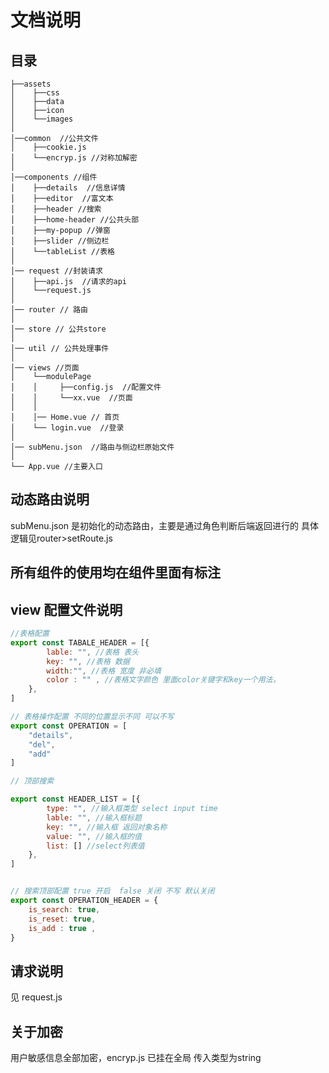 # 文档说明


## 目录


	├──assets
	│    ├──css
	│    ├──data
	│    ├──icon
	│    └──images
	│
	│──common  //公共文件
	│    ├──cookie.js
	│    └──encryp.js //对称加解密
	│
	│──components //组件
	│    ├──details  //信息详情
	│    ├──editor  //富文本
	│    ├──header //搜索
	│    ├──home-header //公共头部
	│    ├──my-popup //弹窗
	│    ├──slider //侧边栏
	│    └──tableList //表格
	│
	│── request //封装请求
	│    ├──api.js  //请求的api
	│    └──request.js
	│
	│── router // 路由
	│    
	│── store // 公共store
	│
	│── util // 公共处理事件
	│
	│── views //页面
	│    └──modulePage
	│    │     ├──config.js  //配置文件 
	│    │     └──xx.vue  //页面
	│    │ 
	│    │── Home.vue // 首页
	│    └── login.vue  //登录
	│
	│── subMenu.json  //路由与侧边栏原始文件
	│
	└── App.vue //主要入口

## 动态路由说明

subMenu.json 是初始化的动态路由，主要是通过角色判断后端返回进行的 具体逻辑见router>setRoute.js


## 所有组件的使用均在组件里面有标注


## view 配置文件说明
```JavaScript
//表格配置
export const TABALE_HEADER = [{
		lable: "", //表格 表头
		key: "", //表格 数据 
		width:"", //表格 宽度 非必填
		color : "" , //表格文字颜色 里面color关键字和key一个用法，
	},
]

// 表格操作配置 不同的位置显示不同 可以不写
export const OPERATION = [
	"details",
	"del",
	"add"
]

// 顶部搜索

export const HEADER_LIST = [{
		type: "", //输入框类型 select input time
		lable: "", //输入框标题
		key: "", //输入框 返回对象名称
		value: "", //输入框的值
		list: [] //select列表值
	},
]


// 搜索顶部配置 true 开启  false 关闭 不写 默认关闭
export const OPERATION_HEADER = {
	is_search: true, 
	is_reset: true,
	is_add : true , 
}


```

## 请求说明

见 request.js 


## 关于加密 

用户敏感信息全部加密，encryp.js 已挂在全局  传入类型为string




